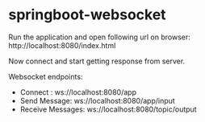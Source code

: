 # springboot-websocket

Run the application and open following url on browser:
http://localhost:8080/index.html

Now connect and start getting response from server.

Websocket endpoints:

* Connect : ws://localhost:8080/app
* Send Message: ws://localhost:8080/app/input
* Receive Messages: ws://localhost:8080/topic/output

